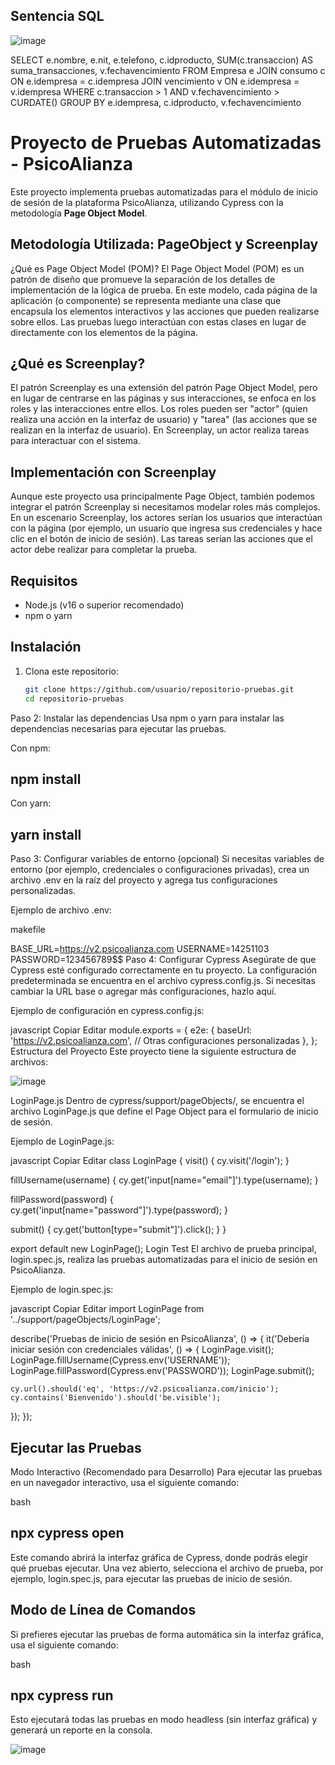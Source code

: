

## Sentencia SQL 

![image](https://github.com/user-attachments/assets/4f628157-423f-45f2-8b5d-a3791afbdb4f)


SELECT 
    e.nombre,
    e.nit,
    e.telefono,
    c.idproducto,
    SUM(c.transaccion) AS suma_transacciones,
    v.fechavencimiento
FROM 
    Empresa e
JOIN 
    consumo c ON e.idempresa = c.idempresa
JOIN 
    vencimiento v ON e.idempresa = v.idempresa
WHERE 
    c.transaccion > 1
    AND v.fechavencimiento > CURDATE()
GROUP BY 
    e.idempresa, c.idproducto, v.fechavencimiento









# Proyecto de Pruebas Automatizadas - PsicoAlianza

Este proyecto implementa pruebas automatizadas para el módulo de inicio de sesión de la plataforma PsicoAlianza, utilizando Cypress con la metodología **Page Object Model**.

## Metodología Utilizada: PageObject y Screenplay
¿Qué es Page Object Model (POM)?
El Page Object Model (POM) es un patrón de diseño que promueve la separación de los detalles de implementación de la lógica de prueba. En este modelo, cada página de la aplicación (o componente) se representa mediante una clase que encapsula los elementos interactivos y las acciones que pueden realizarse sobre ellos. Las pruebas luego interactúan con estas clases en lugar de directamente con los elementos de la página.
## ¿Qué es Screenplay?
El patrón Screenplay es una extensión del patrón Page Object Model, pero en lugar de centrarse en las páginas y sus interacciones, se enfoca en los roles y las interacciones entre ellos. Los roles pueden ser "actor" (quien realiza una acción en la interfaz de usuario) y "tarea" (las acciones que se realizan en la interfaz de usuario). En Screenplay, un actor realiza tareas para interactuar con el sistema.

## Implementación con Screenplay
Aunque este proyecto usa principalmente Page Object, también podemos integrar el patrón Screenplay si necesitamos modelar roles más complejos. En un escenario Screenplay, los actores serían los usuarios que interactúan con la página (por ejemplo, un usuario que ingresa sus credenciales y hace clic en el botón de inicio de sesión). Las tareas serían las acciones que el actor debe realizar para completar la prueba.

## Requisitos
- Node.js (v16 o superior recomendado)
- npm o yarn

## Instalación
1. Clona este repositorio:
   ```bash
   git clone https://github.com/usuario/repositorio-pruebas.git
   cd repositorio-pruebas

Paso 2: Instalar las dependencias
Usa npm o yarn para instalar las dependencias necesarias para ejecutar las pruebas.

Con npm:
## npm install
Con yarn:
## yarn install
Paso 3: Configurar variables de entorno (opcional)
Si necesitas variables de entorno (por ejemplo, credenciales o configuraciones privadas), crea un archivo .env en la raíz del proyecto y agrega tus configuraciones personalizadas.

Ejemplo de archivo .env:

makefile

BASE_URL=https://v2.psicoalianza.com
USERNAME=14251103
PASSWORD=123456789$$
Paso 4: Configurar Cypress
Asegúrate de que Cypress esté configurado correctamente en tu proyecto. La configuración predeterminada se encuentra en el archivo cypress.config.js. Si necesitas cambiar la URL base o agregar más configuraciones, hazlo aquí.

Ejemplo de configuración en cypress.config.js:

javascript
Copiar
Editar
module.exports = {
  e2e: {
    baseUrl: 'https://v2.psicoalianza.com',
    // Otras configuraciones personalizadas
  },
};
Estructura del Proyecto
Este proyecto tiene la siguiente estructura de archivos:

![image](https://github.com/user-attachments/assets/766c845a-c080-4c7d-b000-2bfa43186f21)


LoginPage.js
Dentro de cypress/support/pageObjects/, se encuentra el archivo LoginPage.js que define el Page Object para el formulario de inicio de sesión.

Ejemplo de LoginPage.js:

javascript
Copiar
Editar
class LoginPage {
  visit() {
    cy.visit('/login');
  }

  fillUsername(username) {
    cy.get('input[name="email"]').type(username);
  }

  fillPassword(password) {
    cy.get('input[name="password"]').type(password);
  }

  submit() {
    cy.get('button[type="submit"]').click();
  }
}

export default new LoginPage();
Login Test
El archivo de prueba principal, login.spec.js, realiza las pruebas automatizadas para el inicio de sesión en PsicoAlianza.

Ejemplo de login.spec.js:

javascript
Copiar
Editar
import LoginPage from '../support/pageObjects/LoginPage';

describe('Pruebas de inicio de sesión en PsicoAlianza', () => {
  it('Debería iniciar sesión con credenciales válidas', () => {
    LoginPage.visit();
    LoginPage.fillUsername(Cypress.env('USERNAME'));
    LoginPage.fillPassword(Cypress.env('PASSWORD'));
    LoginPage.submit();

    cy.url().should('eq', 'https://v2.psicoalianza.com/inicio');
    cy.contains('Bienvenido').should('be.visible');
  });
});
## Ejecutar las Pruebas
Modo Interactivo (Recomendado para Desarrollo)
Para ejecutar las pruebas en un navegador interactivo, usa el siguiente comando:

bash

## npx cypress open
Este comando abrirá la interfaz gráfica de Cypress, donde podrás elegir qué pruebas ejecutar. Una vez abierto, selecciona el archivo de prueba, por ejemplo, login.spec.js, para ejecutar las pruebas de inicio de sesión.

## Modo de Línea de Comandos
Si prefieres ejecutar las pruebas de forma automática sin la interfaz gráfica, usa el siguiente comando:

bash

##  npx cypress run
Esto ejecutará todas las pruebas en modo headless (sin interfaz gráfica) y generará un reporte en la consola.

![image](https://github.com/user-attachments/assets/6c206a77-0547-4d4b-b969-83c99b8c3165)
